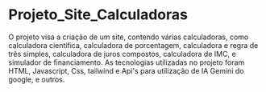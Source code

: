 # Projeto_Site_Calculadoras
O projeto visa a criação de um site, contendo várias calculadoras, como calculadora científica, calculadora de porcentagem, calculadora e regra de três simples, calculadora de  juros compostos, calculadora de IMC, e simulador de financiamento. 
As tecnologias utilizadas no projeto foram HTML, Javascript, Css, tailwind e Api's para utilização de IA Gemini do google, e outros.
